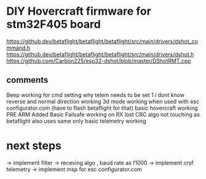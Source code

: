 # DIY Hovercraft firmware for stm32F405 board

https://github.dev/betaflight/betaflight/betaflight/src/main/drivers/dshot_command.h
https://github.dev/betaflight/betaflight/betaflight/src/main/drivers/dshot.h
https://github.com/Carbon225/esp32-dshot/blob/master/DShotRMT.cpp

## comments
Beep working for cmd setting why telem needs to be set 1 i dont know
reverse and normal direction working
3d mode working when used with esc configurator.com (have to flash betaflight for that)
basic hovercraft working
PRE ARM Added 
Basic Failsafe working on RX lost
CRC algo not touching as betaflight also uses same only
basic telemetry working

# next steps

-> implement filter
-> receving algo , baud rate as f1000
-> implement crsf telemetry
-> implement msp for esc configurator.com